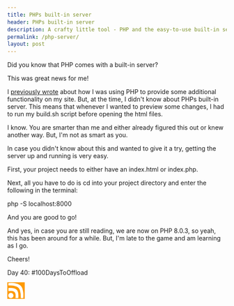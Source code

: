 ```yaml
---
title: PHPs built-in server
header: PHPs built-in server
description: A crafty little tool - PHP and the easy-to-use built-in server
permalink: /php-server/
layout: post
---
```


Did you know that PHP comes with a built-in server?

This was great news for me!

I <a href="https://blog.mooreanalysis.com/html-css-project3/">previously wrote</a> about how I was using PHP to provide some additional functionality on my site. But, at the time, I didn't know about
PHPs built-in server. This means that whenever I wanted to preview some changes, I had to run my build.sh script before opening the html files.

I know. You are smarter than me and either already figured this out or knew another way. But, I'm not as smart as you.

In case you didn't know about this and wanted to give it a try, getting the server up and running is very easy.

First, your project needs to either have an index.html or index.php.

Next, all you have to do is cd into your project directory and enter the following in the terminal:

php -S localhost:8000

And you are good to go!

And yes, in case you are still reading, we are now on PHP 8.0.3, so yeah, this has been around for a while. But, I'm late to the game and am learning as I go.

Cheers!

Day 40: #100DaysToOffload

<a href="https://rmooreblog.netlify.app/feed.xml"><img src="/assets/images/rss_feed.jpg" style="opacity:1;" width="40"/></a>
